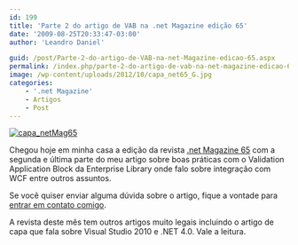```yaml
---
id: 199
title: 'Parte 2 do artigo de VAB na .net Magazine edição 65'
date: '2009-08-25T20:33:47-03:00'
author: 'Leandro Daniel'

guid: /post/Parte-2-do-artigo-de-VAB-na-net-Magazine-edicao-65.aspx
permalink: /index.php/parte-2-do-artigo-de-vab-na-net-magazine-edicao-65/
image: /wp-content/uploads/2012/10/capa_net65_G.jpg
categories:
    - '.net Magazine'
    - Artigos
    - Post
---
```


[![capa_netMag65](http://leandrodaniel.com/pics/WindowsLiveWriter/Parte2doartigodeVABna.netMagazineedio65/1E8564D6/capa_netMag65_thumb.jpg "capa_netMag65")](http://leandrodaniel.com/pics/WindowsLiveWriter/Parte2doartigodeVABna.netMagazineedio65/3FE50A72/capa_netMag65.jpg)

Chegou hoje em minha casa a edição da revista [.net Magazine 65](http://www.devmedia.com.br/resumo/default.asp?ed=65&site=1) com a segunda e última parte do meu artigo sobre boas práticas com o Validation Application Block da Enterprise Library onde falo sobre integração com WCF entre outros assuntos.

Se você quiser enviar alguma dúvida sobre o artigo, fique a vontade para [entrar em contato comigo](http://www.leandrodaniel.com/contact).

A revista deste mês tem outros artigos muito legais incluindo o artigo de capa que fala sobre Visual Studio 2010 e .NET 4.0. Vale a leitura.